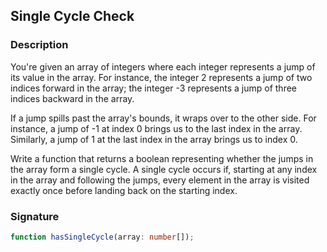 ## Single Cycle Check

### Description

You're given an array of integers where each integer represents a jump of its value in the array. For instance, the integer 2 represents a jump of two indices forward in the array; the integer -3 represents a jump of three indices backward in the array.

If a jump spills past the array's bounds, it wraps over to the other side. For instance, a jump of -1 at index 0 brings us to the last index in the array. Similarly, a jump of 1 at the last index in the array brings us to index 0.

Write a function that returns a boolean representing whether the jumps in the array form a single cycle. A single cycle occurs if, starting at any index in the array and following the jumps, every element in the array is visited exactly once before landing back on the starting index.

### Signature

```typescript
function hasSingleCycle(array: number[]);
```
